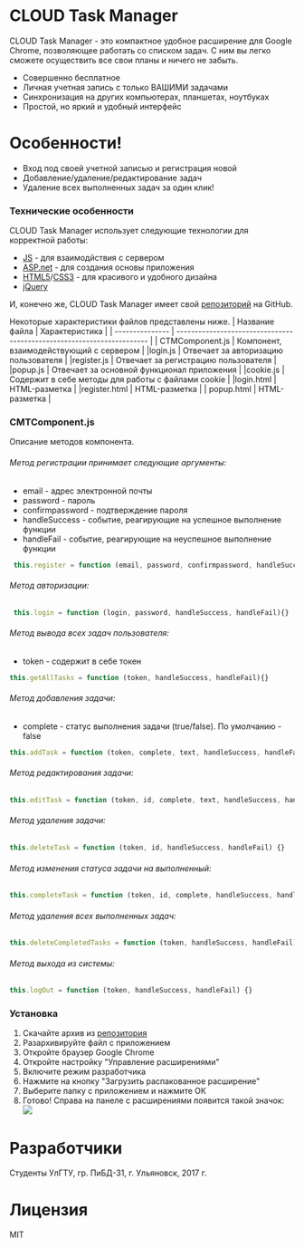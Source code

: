  # CLOUD Task Manager 

CLOUD Task Manager - это компактное удобное расширение для Google Chrome, позволяющее работать со списком задач. С ним вы легко сможете осуществить все свои планы и ничего не забыть.  


  - Совершенно бесплатное
  - Личная учетная запись с только ВАШИМИ задачами
  - Синхронизация на других компьютерах, планшетах, ноутбуках
  - Простой, но яркий и удобный интерфейс

# Особенности!

  - Вход под своей учетной записью и регистрация новой
  - Добавление/удаление/редактирование задач
  - Удаление всех выполненных задач за один клик!


### Технические особенности

CLOUD Task Manager использует следующие технологии для корректной работы:

* [JS](js.org) - для взаимодйствия с сервером
* [ASP.net](asp.net) - для создания основы приложения
* [HTML5](http://html5.com/)/[CSS3](css3.com) - для красивого и удобного дизайна
* [jQuery](https://jquery.com)

И, конечно же, CLOUD Task Manager имеет свой [репозиторий](https://github.com/ashette/CLOUD-Task-Manager/tree/tanya) на GitHub.  

Некоторые характеристики файлов представлены ниже.
| Название файла  |                           Характеристика                               |
| --------------- | ---------------------------------------------------------------------- |
| CTMComponent.js |                  Компонент, взаимодействующий с сервером               |
|login.js         |                   Отвечает за авторизацию пользователя                 |
|register.js      |                   Отвечает за регистрацию пользователя                 |
|popup.js         |                  Отвечает за основной функционал приложения            |
|cookie.js        |                Содержит в себе методы для работы с файлами cookie      |
|login.html       |                                  HTML-разметка                         |
|register.html    |                                 HTML-разметка                          |
| popup.html      |                                 HTML-разметка                          |

### CMTComponent.js

Описание методов компонента.

###### Метод регистрации принимает следующие аргументы: 
* email - адрес электронной почты
* password - пароль
* confirmpassword - подтверждение пароля 
* handleSuccess - событие, реагирующие на успешное выполнение функции
* handleFail - событие, реагирующие на неуспешное выполнение функции
``` js
 this.register = function (email, password, confirmpassword, handleSuccess, handleFail){}
```
###### Метод авторизации: 
``` js
 this.login = function (login, password, handleSuccess, handleFail){}
```
###### Метод вывода всех задач пользователя:
* token - содержит в себе токен
``` js
this.getAllTasks = function (token, handleSuccess, handleFail){}
```
###### Метод добавления задачи:
* complete - статус выполнения задачи (true/false). По умолчанию - false
``` js
this.addTask = function (token, complete, text, handleSuccess, handleFail){}
```
###### Метод редактирования задачи: 
``` js
this.editTask = function (token, id, complete, text, handleSuccess, handleFail) {}
```
###### Метод удаления задачи:
``` js
this.deleteTask = function (token, id, handleSuccess, handleFail) {}
```
###### Метод изменения статуса задачи на выполненный:
``` js
this.completeTask = function (token, id, complete, handleSuccess, handleFail) {}
```
###### Метод удаления всех выполненных задач:
``` js
this.deleteCompletedTasks = function (token, handleSuccess, handleFail) {}
```
###### Метод выхода из системы:
``` js 
this.logOut = function (token, handleSuccess, handleFail) {}
```
### Установка
1. Скачайте архив из [репозитория](https://github.com/ashette/CLOUD-Task-Manager/tree/tanya)
2. Разархивируйте файл с приложением
2. Откройте браузер Google Chrome
3. Откройте настройку "Управление расширениями"
4. Включите режим разработчика 
5. Нажмите на кнопку "Загрузить распакованное расширение"
6. Выберите папку с приложением и нажмите ОК
7. Готово! Справа на панеле с расширениями появится такой значок:  ![](https://pp.userapi.com/c840439/v840439245/3c0c1/R1cteF5DtX8.jpg)

 
# Разработчики
Студенты УлГТУ, гр. ПиБД-31, г. Ульяновск, 2017 г.

# Лицензия
MIT

  
